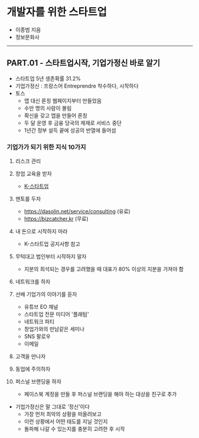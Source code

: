 # 개발자를 위한 스타트업
  - 이종범 지음
  - 정보문화사

---
## PART.01 - 스타트업시작, 기업가정신 바로 알기
- 스타트업 5년 생존확률 31.2%
- 기업가정신 : 프랑스어 Entreprendre 착수하다, 시작하다
- 토스
  - 앱 대신 론칭 웹페이지부터 만들었음
  - 수만 명의 사람이 몰림
  - 확신을 갖고 앱을 만들어 론칭
  - 두 달 운영 후 금융 당국의 제재로 서비스 중단
  - 1년간 정부 설득 끝에 성공의 반열에 들어섬



### 기업가가 되기 위한 지식 10가지

1. 리스크 관리
2. 창업 교육을 받자
    - [K-스타트업](https://www.k-sartup.o.kr/edu/home/main/index)

3. 멘토를 두자
    - https://dasolin.net/service/consulting (유료)
    - https://bizcatcher.kr (무료)
4. 내 돈으로 시작하지 마라
    - K-스타트업 공지사항 참고
5. 무턱대고 법인부터 시작하지 말자
    - 지분의 희석되는 경우를 고려했을 때 대표가 80% 이상의 지분을 가져야 함
6. 네트워크를 하자
7. 선배 기업가의 이야기를 듣자
    - 유튜브 EO 채널
    - 스타트업 전문 미디어 '플래텀'
    - 네트워크 파티
    - 창업가와의 만남같은 세미나
    - SNS 팔로우
    - 이메일
8. 고객을 만나자
9. 동업에 주의하자
10. 퍼스널 브랜딩을 하자
    - 페이스북 계정을 만들 후 퍼스널 브랜딩을 해야 하는 대상을 친구로 추가

- 기업가정신은 말 그대로 '정신'이다
  - 가장 먼저 최악의 상황을 떠올려보고 
  - 이런 상황에서 어떤 태도를 지닐 것인지
  - 돌파해 나갈 수 있는지를 충분히 고려한 후 시작

